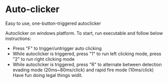 # Auto-clicker
Easy to use, one-button-triggered autoclicker

Autoclicker on windows platform. To start, run executable and follow below instructions:
- Press "F" to trigger/untrigger auto clicking
- While autoclicker is triggered, press "1" to run left clicking mode, press "2" to run right clicking mode
- While autoclicker is triggered, press "R" to alternate between detection evading mode (20ms~80ms/click) and rapid fire mode (10ms/click)
Have fun doing legal things widit.
